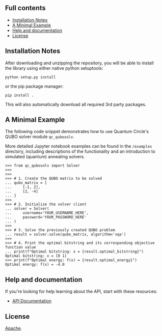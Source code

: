 ## Full contents

- [Installation Notes](#quick-summary)
- [A Minimal Example](#learn-how-qc_qubosolv-works)
- [Help and documentation](#help-and-documentation)
- [License](#license)

## Installation Notes

After downloading and unzipping the repository, you will be able to install the library using either native python setuptools: 
```
python setup.py install
```
or the pip package manager:
```
pip install .
```
This will also automatically download all required 3rd party packages.



## A Minimal Example
The following code snippet demonstrates how to use Quantum Circle's QUBO solver module `qc_qubosolv`. 

More detailed Jupyter notebook examples can be found in the `/examples` directory, including descriptions of the functionality and an introduction to simulated (quantum) annealing solvers.

```
>>> from qc_qubosolv import Solver
>>> 
>>> 
>>> # 1. Create the QUBO matrix to be solved
... qubo_matrix = [
...     [-1, 2], 
...     [2, -4]
... ]
>>> 
>>> # 2. Initialize the solver client
... solver = Solver(
...     username='YOUR_USERNAME_HERE', 
...     password='YOUR_PASSWORD_HERE'
... )
>>> 
>>> # 3. Solve the previously created QUBO problem
... result = solver.solve(qubo_matrix, algorithm='sqa')
>>> 
>>> # 4. Print the optimal bitstring and its corresponding objective function value
... print(f"Optimal bitstring: x = {result.optimal_bitstring}")
Optimal bitstring: x = [0 1]
>>> print(f"Optimal energy: f(x) = {result.optimal_energy}")
Optimal energy: f(x) = -4.0
```



## Help and documentation

If you're looking for help learning about the API, start with these resources:

- [API Documentation](https://docs.quantum-circle.com)



## License

[Apache](LICENSE).